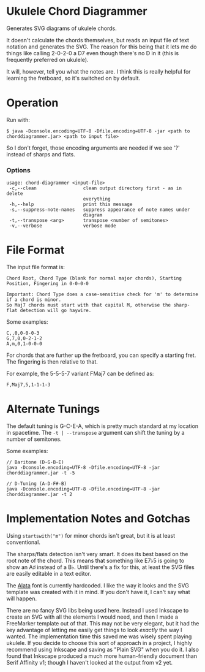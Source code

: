 # Ukulele Chord Diagrammer

Generates SVG diagrams of ukulele chords.

It doesn't calculate the chords themselves, but reads an input file of text notation and generates the SVG. The reason for this being that it lets me
do things like calling 2-0-2-0 a D7 even though there's no D in it (this is frequently preferred on ukulele).

It will, however, tell you what the notes are. I think this is really helpful for learning the fretboard, so it's
switched on by default.

# Operation

Run with:
```
$ java -Dconsole.encoding=UTF-8 -Dfile.encoding=UTF-8 -jar <path to chorddiagrammer.jar> <path to input file>
```

So I don't forget, those encoding arguments are needed if we see '?' instead of sharps and flats.

### Options
```
usage: chord-diagrammer <input-file>
 -c,--clean                 clean output directory first - as in delete
                            everything
 -h,--help                  print this message
 -s,--suppress-note-names   suppress appearance of note names under
                            diagram
 -t,--transpose <arg>       transpose <number of semitones>
 -v,--verbose               verbose mode
```

# File Format
The input file format is:
```
Chord Root, Chord Type (blank for normal major chords), Starting Position, Fingering in 0-0-0-0

Important: Chord Type does a case-sensitive check for 'm' to determine if a chord is minor.
So Maj7 chords must start with that capital M, otherwise the sharp-flat detection will go haywire.
```

Some examples:
```
C,,0,0-0-0-3
G,7,0,0-2-1-2
A,m,0,1-0-0-0
```
For chords that are further up the fretboard, you can specify a starting fret. The fingering is then relative to that.

For example, the 5-5-5-7 variant FMaj7 can be defined as:
```
F,Maj7,5,1-1-1-3
```

# Alternate Tunings
The default tuning is G-C-E-A, which is pretty much standard at my location in spacetime. The `-t | --transpose` argument
can shift the tuning by a number of semitones.

Some examples:
```
// Baritone (D-G-B-E)
java -Dconsole.encoding=UTF-8 -Dfile.encoding=UTF-8 -jar chorddiagrammer.jar -t -5

// D-Tuning (A-D-F#-B)
java -Dconsole.encoding=UTF-8 -Dfile.encoding=UTF-8 -jar chorddiagrammer.jar -t 2
```

# Implementation Notes and Gotchas

Using `startswith("m")` for minor chords isn't great, but it is at least conventional.

The sharps/flats detection isn't very smart. It does its best based on the root note of the chord. This means that
something like E7♭5 is going to show an A♯ instead of a B♭. Until there's a fix for this, at least the SVG
files are easily editable in a text editor.

The [Alata](https://fonts.google.com/specimen/Alata) font is currently hardcoded. I like the way it looks and the SVG template was created with it in mind. If you don't have it, I can't say what will happen.

There are no fancy SVG libs being used here. Instead I used Inkscape to create an SVG with all the elements I would need, and then I made a FreeMarker template out of that. This may not be very elegant, but it had the key advantage
of letting me easily get things to look *exactly* the way I wanted. The implementation time this saved me was wisely spent playing ukulele. If you decide to choose this sort of approach in a project, I highly recommend using
Inkscape and saving as "Plain SVG" when you do it. I also found that Inkscape produced a much more human-friendly document than Serif Affinity v1; though I haven't looked at the output from v2 yet.
